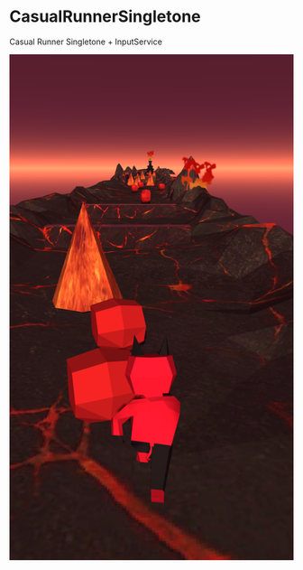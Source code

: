 # CasualRunnerSingletone
Casual Runner Singletone + InputService

![gameImage](Assets/Art/Screenshots/EvilRunner.png)

